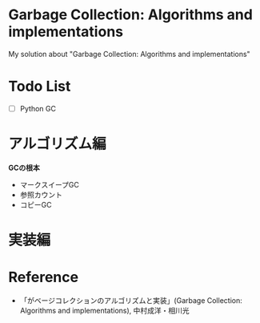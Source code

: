 # Garbage Collection: Algorithms and implementations

My solution about "Garbage Collection: Algorithms and implementations"

# Todo List

- [ ] Python GC

# アルゴリズム編

**GCの根本**

- マークスイープGC
- 参照カウント
- コピーGC








# 実装編



# Reference

- 「がベージコレクションのアルゴリズムと実装」(Garbage Collection: Algorithms and implementations), 中村成洋・相川光